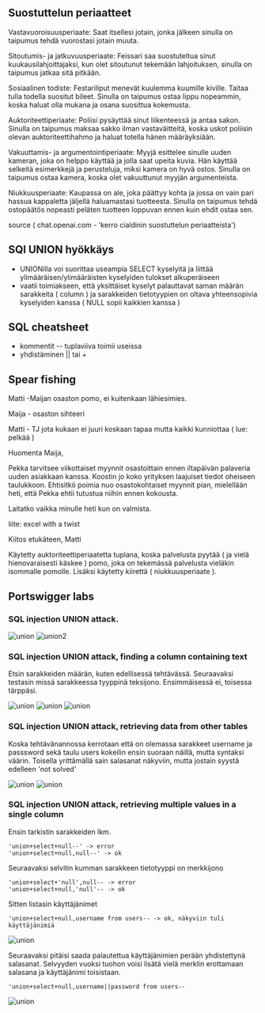 ## Suostuttelun periaatteet


Vastavuoroisuusperiaate: Saat itsellesi jotain, jonka jälkeen sinulla on taipumus tehdä vuorostasi jotain muuta.

Sitoutumis- ja jatkuvuusperiaate: Feissari saa suostuteltua sinut kuukausilahjoittajaksi, kun olet sitoutunut tekemään lahjoituksen, sinulla on taipumus jatkaa sitä pitkään.

Sosiaalinen todiste: Festariliput menevät kuulemma kuumille kiville. Taitaa tulla todella suositut bileet. Sinulla on taipumus ostaa lippu nopeammin, koska haluat olla mukana ja osana suosittua kokemusta.

Auktoriteettiperiaate: Poliisi pysäyttää sinut liikenteessä ja antaa sakon. Sinulla on taipumus maksaa sakko ilman vastaväitteitä, koska uskot poliisin olevan auktoriteettihahmo ja haluat totella hänen määräyksiään.

Vakuuttamis- ja argumentointiperiaate: Myyjä esittelee sinulle uuden kameran, joka on helppo käyttää ja jolla saat upeita kuvia. Hän käyttää selkeitä esimerkkejä ja perusteluja, miksi kamera on hyvä ostos. Sinulla on taipumus ostaa kamera, koska olet vakuuttunut myyjän argumenteista.

Niukkuusperiaate: Kaupassa on ale, joka päättyy kohta ja jossa on vain pari hassua kappaletta jäljellä haluamastasi tuotteesta. Sinulla on taipumus tehdä ostopäätös nopeasti peläten tuotteen loppuvan ennen kuin ehdit ostaa sen.

source ( chat.openai.com - 'kerro cialdinin suostuttelun periaatteista')

## SQl UNION hyökkäys

- UNIONilla voi suorittaa useampia SELECT kyselyitä ja liittää ylimääräisen/ylimääräisten kyselyiden tulokset alkuperäiseen
- vaatii toimiakseen, että yksittäiset kyselyt palauttavat saman määrän sarakkeita ( column ) ja sarakkeiden tietotyypien on oltava yhteensopivia kyselyiden kanssa ( NULL sopii kaikkien kanssa )

## SQL cheatsheet

- kommentit -- tuplaviiva toimii useissa
- yhdistäminen || tai +

## Spear fishing

Matti -Maijan osaston pomo, ei kuitenkaan lähiesimies.

Maija - osaston sihteeri

Matti - TJ jota kukaan ei juuri koskaan tapaa mutta kaikki kunniottaa ( lue: pelkää )

Huomenta Maija,

Pekka tarvitsee viikottaiset myynnit osastoittain ennen iltapäivän palaveria uuden asiakkaan kanssa. Koostin jo koko yrityksen laajuiset tiedot oheiseen taulukkoon. Ehtisitkö poimia nuo osastokohtaiset myynnit pian, mielellään heti, että Pekka ehtii tutustua niihin ennen kokousta. 

Laitatko vaikka minulle heti kun on valmista.

liite: excel with a twist

Kiitos etukäteen,
Matti

Käytetty auktoriteettiperiaatetta tuplana, koska palvelusta pyytää ( ja vielä hienovaraisesti käskee ) pomo, joka on tekemässä palvelusta vieläkin isommalle pomolle. Lisäksi käytetty kiirettä ( niukkuusperiaate ).

## Portswigger labs

###  SQL injection UNION attack.

![union](https://github.com/t-t-r/Penetration-testing-course-2023/blob/main/img/union1.jpg)
![union2](https://github.com/t-t-r/Penetration-testing-course-2023/blob/main/img/union2.jpg)

### SQL injection UNION attack, finding a column containing text

Etsin sarakkeiden määrän, kuten edellisessä tehtävässä. Seuraavaksi testasin missä sarakkeessa tyyppinä teksijono. Ensimmäisessä ei, toisessa tärppäsi.

![union](https://github.com/t-t-r/Penetration-testing-course-2023/blob/main/img/union3.jpg)
![union](https://github.com/t-t-r/Penetration-testing-course-2023/blob/main/img/union4.jpg)
![union](https://github.com/t-t-r/Penetration-testing-course-2023/blob/main/img/union5.jpg)

### SQL injection UNION attack, retrieving data from other tables

Koska tehtävänannossa kerrotaan että on olemassa sarakkeet username ja passsword sekä taulu users kokeilin ensin suoraan näillä, mutta syntaksi väärin. Toisella yrittämällä sain salasanat näkyviin, mutta jostain syystä edelleen 'not solved'

![union](https://github.com/t-t-r/Penetration-testing-course-2023/blob/main/img/union7.jpg)
![union](https://github.com/t-t-r/Penetration-testing-course-2023/blob/main/img/union8.jpg)

### SQL injection UNION attack, retrieving multiple values in a single column

Ensin tarkistin sarakkeiden lkm. 

    'union+select+null--' -> error
    'union+select+null,null--' -> ok

Seuraavaksi selvitin kumman sarakkeen tietotyyppi on merkkijono

    'union+select+'null',null-- -> error
    'union+select+null,'null'-- -> ok

Sitten listasin käyttäjänimet

    'union+select+null,username from users-- -> ok, näkyviin tuli käyttäjänimiä

![union](https://github.com/t-t-r/Penetration-testing-course-2023/blob/main/img/union10.jpg)

Seuraavaksi pitäisi saada palautettua käyttäjänimien perään yhdistettynä salasanat. Selvyyden vuoksi tuohon voisi lisätä vielä merklin erottamaan salasana ja käyttäjänimi toisistaan. 

    'union+select+null,username||password from users--

![union](https://github.com/t-t-r/Penetration-testing-course-2023/blob/main/img/union15.jpg)

